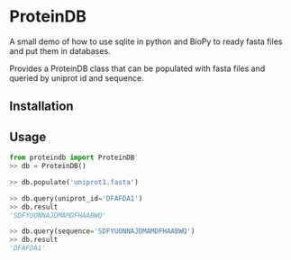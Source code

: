# ProteinDB

A small demo of how to use sqlite in python and BioPy to ready fasta files and put them in databases.  

Provides a ProteinDB class that can be populated with fasta files and queried by uniprot id and sequence.

## Installation


## Usage

```python
from proteindb import ProteinDB
>> db = ProteinDB()

>> db.populate('uniprot1.fasta')

>> db.query(uniprot_id='DFAFDA1')
>> db.result
'SDFYUONNAJDMAMDFHAABWQ'

>> db.query(sequence='SDFYUONNAJDMAMDFHAABWQ')
>> db.result
'DFAFDA1'

```  
